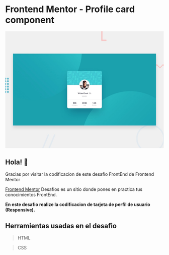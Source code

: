 # Frontend Mentor - Profile card component

![Design preview for the Profile card component coding challenge](./design/desktop-preview.jpg)

## Hola!  👋

Gracias por visitar la codificacion de este desafio FrontEnd de Frontend Mentor


[Frontend Mentor](https://www.frontendmentor.io) Desafios es un sitio donde pones en practica tus conocimientos FrontEnd.

**En este desafio realize la codificacion de tarjeta de perfil de usuario (Responsive).**

## Herramientas usadas en el desafio
>HTML

>CSS
